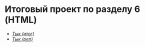 # Итоговый проект по разделу 6 (HTML)
- [*Тык (итог)*](https://dzh-ghb.github.io/SK_Fullstack_ch_6_HTML/)  
- [*Тык (реп)*](https://github.com/dzh-ghb/SK_Fullstack_ch_6_HTML)